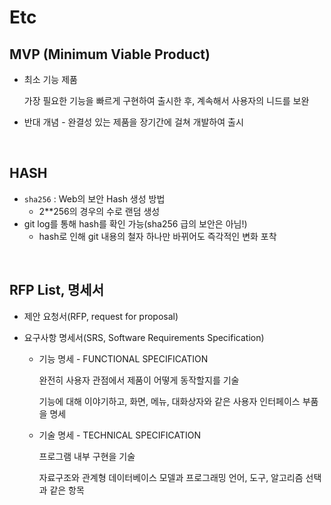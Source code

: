 # Etc

## MVP (Minimum Viable Product)

- 최소 기능 제품

  가장 필요한 기능을 빠르게 구현하여 출시한 후, 계속해서 사용자의 니드를 보완

- 반대 개념 - 완결성 있는 제품을 장기간에 걸쳐 개발하여 출시

<br>

## HASH

- `sha256` : Web의 보안 Hash 생성 방법
  - 2**256의 경우의 수로 랜덤 생성
- git log를 통해 hash를 확인 가능(sha256 급의 보안은 아님!)
  - hash로 인해 git 내용의 철자 하나만 바뀌어도 즉각적인 변화 포착

<br>

## RFP List, 명세서

- 제안 요청서(RFP, request for proposal)

- 요구사항 명세서(SRS, Software Requirements Specification)
  - 기능 명세 - FUNCTIONAL SPECIFICATION

    완전히 사용자 관점에서 제품이 어떻게 동작할지를 기술

    기능에 대해 이야기하고, 화면, 메뉴, 대화상자와 같은 사용자 인터페이스 부품을 명세

  - 기술 명세 - TECHNICAL SPECIFICATION

    프로그램 내부 구현을 기술

    자료구조와 관계형 데이터베이스 모델과 프로그래밍 언어, 도구, 알고리즘 선택과 같은 항목

